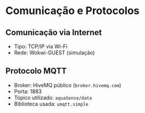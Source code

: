 # Comunicação e Protocolos

## Comunicação via Internet
- Tipo: TCP/IP via Wi-Fi
- Rede: Wokwi-GUEST (simulação)

## Protocolo MQTT
- Broker: HiveMQ público (`broker.hivemq.com`)
- Porta: 1883
- Tópico utilizado: `aquaSense/data`
- Biblioteca usada: `umqtt.simple`



